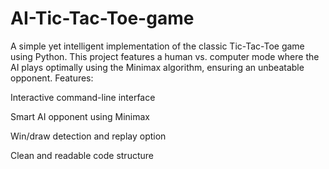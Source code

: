 # AI-Tic-Tac-Toe-game
A simple yet intelligent implementation of the classic Tic-Tac-Toe game using Python. This project features a human vs. computer mode where the AI plays optimally using the Minimax algorithm, ensuring an unbeatable opponent.
Features:

Interactive command-line interface

Smart AI opponent using Minimax

Win/draw detection and replay option

Clean and readable code structure

